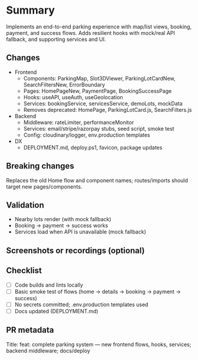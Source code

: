 # Summary

Implements an end-to-end parking experience with map/list views, booking, payment, and success flows. Adds resilient hooks with mock/real API fallback, and supporting services and UI.

## Changes

- Frontend
	- Components: ParkingMap, Slot3DViewer, ParkingLotCardNew, SearchFiltersNew, ErrorBoundary
	- Pages: HomePageNew, PaymentPage, BookingSuccessPage
	- Hooks: useAPI, useAuth, useGeolocation
	- Services: bookingService, servicesService, demoLots, mockData
	- Removes deprecated: HomePage, ParkingLotCard.js, SearchFilters.js
- Backend
	- Middleware: rateLimiter, performanceMonitor
	- Services: email/stripe/razorpay stubs, seed script, smoke test
	- Config: cloudinary/logger, env.production templates
- DX
	- DEPLOYMENT.md, deploy.ps1, favicon, package updates

## Breaking changes

Replaces the old Home flow and component names; routes/imports should target new pages/components.

## Validation

- Nearby lots render (with mock fallback)
- Booking → payment → success works
- Services load when API is unavailable (mock fallback)

## Screenshots or recordings (optional)

<!-- Attach if available -->

## Checklist

- [ ] Code builds and lints locally
- [ ] Basic smoke test of flows (home → details → booking → payment → success)
- [ ] No secrets committed; .env.production templates used
- [ ] Docs updated (DEPLOYMENT.md)

## PR metadata

Title: feat: complete parking system — new frontend flows, hooks, services; backend middleware; docs/deploy
